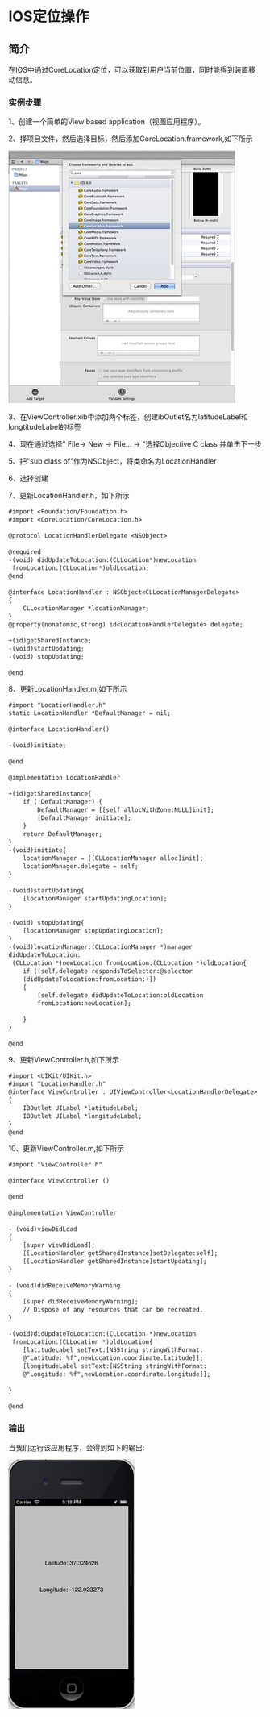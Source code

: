 
# IOS定位操作

## 简介

在IOS中通过CoreLocation定位，可以获取到用户当前位置，同时能得到装置移动信息。

### 实例步骤

1、创建一个简单的View based application（视图应用程序）。

2、择项目文件，然后选择目标，然后添加CoreLocation.framework,如下所示

![CoreLocation_Library_Addition](../img/CoreLocation_Library_Addition.jpg)

3、在ViewController.xib中添加两个标签，创建ibOutlet名为latitudeLabel和longtitudeLabel的标签

4、现在通过选择" File-&gt; New -&gt; File... -&gt; "选择Objective C class 并单击下一步

5、把"sub class of"作为NSObject，将类命名为LocationHandler

6、选择创建

7、更新LocationHandler.h，如下所示

```
#import <Foundation/Foundation.h>
#import <CoreLocation/CoreLocation.h>

@protocol LocationHandlerDelegate <NSObject>

@required
-(void) didUpdateToLocation:(CLLocation*)newLocation 
 fromLocation:(CLLocation*)oldLocation;
@end

@interface LocationHandler : NSObject<CLLocationManagerDelegate>
{
    CLLocationManager *locationManager;
}
@property(nonatomic,strong) id<LocationHandlerDelegate> delegate;

+(id)getSharedInstance;
-(void)startUpdating;
-(void) stopUpdating;

@end

```

8、更新LocationHandler.m,如下所示

```
#import "LocationHandler.h"
static LocationHandler *DefaultManager = nil;

@interface LocationHandler()

-(void)initiate;

@end

@implementation LocationHandler

+(id)getSharedInstance{
    if (!DefaultManager) {
        DefaultManager = [[self allocWithZone:NULL]init];
        [DefaultManager initiate];
    }
    return DefaultManager;
}
-(void)initiate{
    locationManager = [[CLLocationManager alloc]init];
    locationManager.delegate = self;
}

-(void)startUpdating{
    [locationManager startUpdatingLocation];
}

-(void) stopUpdating{
    [locationManager stopUpdatingLocation];
}
-(void)locationManager:(CLLocationManager *)manager didUpdateToLocation:
 (CLLocation *)newLocation fromLocation:(CLLocation *)oldLocation{
    if ([self.delegate respondsToSelector:@selector
    (didUpdateToLocation:fromLocation:)]) 
    {
        [self.delegate didUpdateToLocation:oldLocation 
        fromLocation:newLocation];

    }
}

@end

```

9、更新ViewController.h,如下所示

```
#import <UIKit/UIKit.h>
#import "LocationHandler.h"
@interface ViewController : UIViewController<LocationHandlerDelegate>
{
    IBOutlet UILabel *latitudeLabel;
    IBOutlet UILabel *longitudeLabel;
}
@end

```

10、更新ViewController.m,如下所示

```
#import "ViewController.h"

@interface ViewController ()

@end

@implementation ViewController

- (void)viewDidLoad
{
    [super viewDidLoad];
    [[LocationHandler getSharedInstance]setDelegate:self];
    [[LocationHandler getSharedInstance]startUpdating];
}

- (void)didReceiveMemoryWarning
{
    [super didReceiveMemoryWarning];
    // Dispose of any resources that can be recreated.
}

-(void)didUpdateToLocation:(CLLocation *)newLocation 
 fromLocation:(CLLocation *)oldLocation{
    [latitudeLabel setText:[NSString stringWithFormat:
    @"Latitude: %f",newLocation.coordinate.latitude]];
    [longitudeLabel setText:[NSString stringWithFormat:
    @"Longitude: %f",newLocation.coordinate.longitude]];

}

@end

```

### 输出

当我们运行该应用程序，会得到如下的输出:

![locationOutput](../img/locationOutput.jpg)
